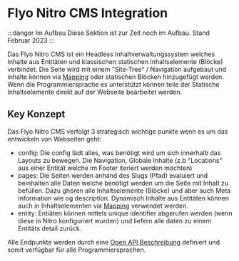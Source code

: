 # Flyo Nitro CMS Integration

:::danger Im Aufbau
Diese Sektion ist zur Zeit noch im Aufbau. Stand Februar 2023
:::

Das Flyo Nitro CMS ist ein Headless Inhaltverwaltungssystem welches Inhalte aus Entitäten und klassischen statischen Inhaltselemente (Blöcke) verbindet. Die Seite wird mit einem "Site-Tree" / Navigation aufgebaut und inhalte können via [Mapping](/infos/mapping) oder statischen Blöcken hinzugefügt werden. Wenn die Programmiersprache es unterstützt können teile der Statische Inhaltselemente direkt auf der Webseite bearbeitet werden.

## Key Konzept

Das Flyo Nitro CMS verfolgt 3 strategisch wichtige punkte wenn es um das entwickeln von Webseiten geht:

- config: Die config lädt alles, was benötigt wird um sich innerhalb das Layouts zu bewegen. Die Navigation, Globale Inhalte (z.b "Locations" aus einer Entität welche im Footer iteriert werden möchten)
- pages: Die Seiten werden anhand des Slugs (Pfad) evaluiert und beinhalten alle Daten welche benötigt werden um die Seite mit Inhalt zu befüllen. Dazu ghören alle Inhaltselemente (Blöcke) und aber auch Meta information wie og description. Dynamisch Inhalte aus Entitäten können auch in Inhaltselementen via [Mapping](/infos/mapping) verwendet werden.
- entity: Entiäten können mittels unique identifier abgerufen werden (wenn diese in Nitro konfiguriert wurden) und liefern alle daten zu einem Entitäts detail zurück.

Alle Endpunkte werden durch eine [Open API Beschreibung](https://api.flyo.cloud/nitro/openapi) definiert und somit verfügbar für alle Programmiersprachen.